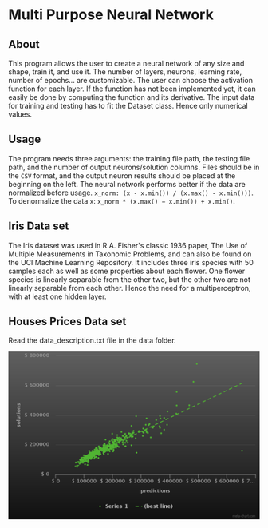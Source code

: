 # Multi Purpose Neural Network
## About

This program allows the user to create a neural network of any size and shape, train it, and use it.
The number of layers, neurons, learning rate, number of epochs... are customizable.
The user can choose the activation function for each layer. If the function has not been implemented yet, it can easily be done by computing the function and its derivative.
The input data for training and testing has to fit the Dataset class. Hence only numerical values.

## Usage
The program needs three arguments: the training file path, the testing file path, and the number of output neurons/solution columns.
Files should be in the `CSV` format, and the output neuron results should be placed at the beginning on the left.
The neural network performs better if the data are normalized before usage. `x_norm: (x - x.min()) / (x.max() - x.min()))`.
To denormalize the data `x`: `x_norm * (x.max() − x.min()) + x.min()`.

## Iris Data set
The Iris dataset was used in R.A. Fisher's classic 1936 paper, The Use of Multiple Measurements in Taxonomic Problems, and can also be found on the UCI Machine Learning Repository.
It includes three iris species with 50 samples each as well as some properties about each flower. One flower species is linearly separable from the other two, but the other two are not linearly separable from each other.
Hence the need for a multiperceptron, with at least one hidden layer.

## Houses Prices Data set
Read the data_description.txt file in the data folder.

![alt text](https://github.com/loutouk/NeuralNetwork/blob/master/data/houses_complex/predictions_best_fit.png)

